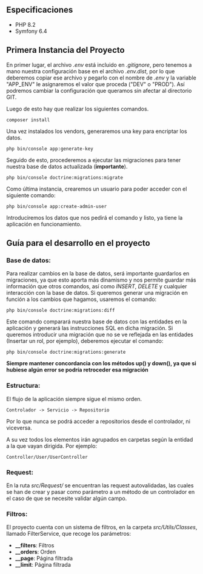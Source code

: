 ## Especificaciones

* PHP 8.2
* Symfony 6.4


## Primera Instancia del Proyecto

En primer lugar, el archivo *.env* está incluido en *.gitignore*, pero tenemos a mano nuestra configuración base en el archivo *.env.dist*, por lo que deberemos copiar ese archivo y pegarlo con el nombre de *.env* y la variable "APP_ENV" le asignaremos el valor que proceda ("DEV" o "PROD"). Así podremos cambiar la configuración que queramos sin afectar al directorio GIT.

Luego de esto hay que realizar los siguientes comandos.

    composer install

Una vez instalados los vendors, generaremos una key para encriptar los datos.

    php bin/console app:generate-key

Seguido de esto, procederemos a ejecutar las migraciones para tener nuestra base de datos actualizada (**importante**).

    php bin/console doctrine:migrations:migrate

Como última instancia, crearemos un usuario para poder acceder con el siguiente comando:

    php bin/console app:create-admin-user

Introduciremos los datos que nos pedirá el comando y listo, ya tiene la aplicación en funcionamiento.


## Guía para el desarrollo en el proyecto

### Base de datos:

Para realizar cambios en la base de datos, será importante guardarlos en migraciones, ya que esto aporta
más dinamismo y nos permite guardar más información que otros comandos, así como *INSERT*, *DELETE* y cualquier interacción
con la base de datos. Si queremos generar una migración en función a los cambios que hagamos, usaremos el comando:

    php bin/console doctrine:migrations:diff

Este comando comparará nuestra base de datos con las entidades en la aplicación y generará las instrucciones SQL en dicha migración.
Si queremos introducir una migración que no se ve reflejada en las entidades (Insertar un rol, por ejemplo),
deberemos ejecutar el comando:

    php bin/console doctrine:migrations:generate

**Siempre mantener concordancia con los métodos up() y down(), ya que si hubiese algún error se podría retroceder esa migración**

### Estructura:

El flujo de la aplicación siempre sigue el mismo orden.

    Controlador -> Servicio -> Repositorio

Por lo que nunca se podrá acceder a repositorios desde el controlador, ni viceversa.

A su vez todos los elementos irán agrupados en carpetas según la entidad a la que vayan dirigida. Por ejemplo:

    Controller/User/UserController

### Request:

En la ruta *src/Request/* se encuentran las request autovalidadas, las cuales se han de crear y pasar como parámetro
a un método de un controlador en el caso de que se necesite validar algún campo.

### Filtros:

El proyecto cuenta con un sistema de filtros, en la carpeta *src/Utils/Classes*, llamado FilterService, que recoge los parámetros:

* **__filters**: Filtros
* **__orders**: Orden
* **__page**: Página filtrada
* **__limit**: Página filtrada